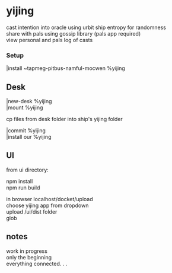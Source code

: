 # yijing  
  
cast intention into oracle using urbit ship entropy for randomness     
share with pals using gossip library (pals app required)    
view personal and pals log of casts    
  
### Setup  
    
|install ~tapmeg-pitbus-namful-mocwen %yijing
  
## Desk    
  
|new-desk %yijing      
|mount %yijing    
  
cp files from desk folder into ship's yijing folder      
  
|commit %yijing    
|install our %yijing    
  
## UI    
  
from ui directory:    
    
npm install    
npm run build    
  
in browser localhost/docket/upload     
choose yijing app from dropdown    
upload /ui/dist folder    
glob      

## notes

work in progress  
only the beginning  
everything connected. . .  




